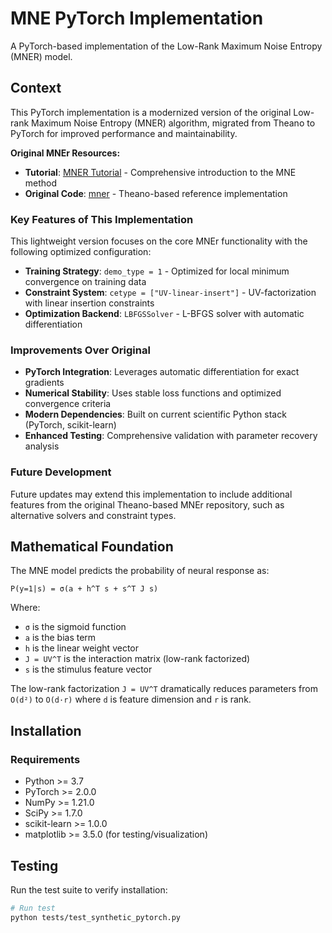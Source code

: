 # MNE PyTorch Implementation

A PyTorch-based implementation of the Low-Rank Maximum Noise Entropy (MNER) model. 

## Context

This PyTorch implementation is a modernized version of the original Low-rank Maximum Noise Entropy (MNER) algorithm, migrated from Theano to PyTorch for improved performance and maintainability.

**Original MNEr Resources:**
- **Tutorial**: [MNER Tutorial](http://joelkaardal.com/links/tutorials/mner.html) - Comprehensive introduction to the MNE method
- **Original Code**: [mner](https://github.com/jkaardal/mner) - Theano-based reference implementation

### Key Features of This Implementation

This lightweight version focuses on the core MNEr functionality with the following optimized configuration:

- **Training Strategy**: `demo_type = 1` - Optimized for local minimum convergence on training data
- **Constraint System**: `cetype = ["UV-linear-insert"]` - UV-factorization with linear insertion constraints
- **Optimization Backend**: `LBFGSSolver` - L-BFGS solver with automatic differentiation

### Improvements Over Original

- **PyTorch Integration**: Leverages automatic differentiation for exact gradients
- **Numerical Stability**: Uses stable loss functions and optimized convergence criteria
- **Modern Dependencies**: Built on current scientific Python stack (PyTorch, scikit-learn)
- **Enhanced Testing**: Comprehensive validation with parameter recovery analysis

### Future Development

Future updates may extend this implementation to include additional features from the original Theano-based MNEr repository, such as alternative solvers and constraint types.

## Mathematical Foundation

The MNE model predicts the probability of neural response as:

```
P(y=1|s) = σ(a + h^T s + s^T J s)
```

Where:
- `σ` is the sigmoid function
- `a` is the bias term
- `h` is the linear weight vector
- `J = UV^T` is the interaction matrix (low-rank factorized)
- `s` is the stimulus feature vector

The low-rank factorization `J = UV^T` dramatically reduces parameters from `O(d²)` to `O(d·r)` where `d` is feature dimension and `r` is rank.

## Installation

### Requirements

- Python >= 3.7
- PyTorch >= 2.0.0
- NumPy >= 1.21.0
- SciPy >= 1.7.0
- scikit-learn >= 1.0.0
- matplotlib >= 3.5.0 (for testing/visualization)

## Testing

Run the test suite to verify installation:

```bash
# Run test
python tests/test_synthetic_pytorch.py
```
